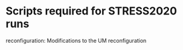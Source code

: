 Scripts required for STRESS2020 runs
====================================

reconfiguration: Modifications to the UM reconfiguration 


